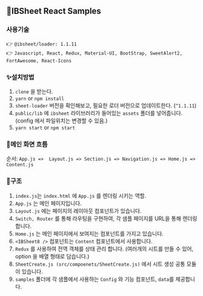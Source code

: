 ## 👋IBSheet React Samples

### 사용기술

👉 `@ibsheet/loader: 1.1.11` <br/>
👉 `Javascript, React, Redux, Material-UI, BootStrap, SweetAlert2, FortAwesome, React-Icons`

### ✨설치방법

1. `clone` 을 받는다.
2. `yarn` or `npm install`
3. `sheet-loader` 버전을 확인해보고, 필요한 로더 버전으로 업데이트한다. (`^1.1.11`)
4. `public/lib` 에 `ibsheet` 라이브러리가 들어있는 `assets` 폴더를 넣어줍니다. (config 에서 파일위치는 변경할 수 있음.)
5. `yarn start` or `npm start`

### :gift_heart:메인 화면 흐름

순서: `App.js =>  Layout.js => Section.js => Navigation.js => Home.js => Content.js` 

### 🚀구조

1. `index.js`는 `index.html` 에 `App.js` 를 렌더링 시키는 역할.
1. `App.js` 는 메인 페이지입니다.
2. `Layout.js` 에는 페이지의 레이아웃 컴포넌트가 있습니다.
3. `Switch, Router` 를 통해 라우팅을 구현하여, 각 샘플 페이지를 URL을 통해 렌더링합니다.
4. `Home.js` 는 메인 페이지에서 보여지는 컴포넌트를 가지고 있습니다.
6. `<IBSheet8 />` 컴포넌트는 `Content` 컴포넌트에서 사용합니다.
7. `Redux` 를 사용하여 전역 객체를 상태 관리 합니다. (여러개의 시트를 만들 수 있어, option 을 배열 형태로 담습니다.)
9. `SheetCreate.js (src/compoenets/SheetCreate.js)` 에서 시트 생성 공통 모듈이 있습니다.
10. `samples` 폴더에 각 샘플에서 사용하는 `Config` 와 기능 컴포넌트, `data`를 제공합니다.
